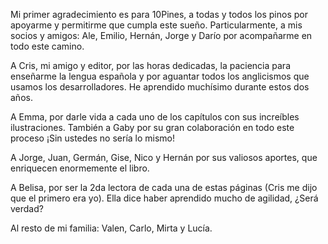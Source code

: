 Mi primer agradecimiento es para 10Pines, a todas y todos los pinos por apoyarme y permitirme que cumpla este sueño. Particularmente, a mis socios y amigos: Ale, Emilio, Hernán, Jorge y Darío por acompañarme en todo este camino.

A Cris, mi amigo y editor, por las horas dedicadas, la paciencia para enseñarme la lengua española y por aguantar todos los anglicismos que usamos los desarrolladores. He aprendido muchísimo durante estos dos años. 

A Emma, por darle vida a cada uno de los capítulos con sus increíbles ilustraciones. También a Gaby por su gran colaboración en todo este proceso ¡Sin ustedes no sería lo mismo!

A Jorge, Juan, Germán, Gise, Nico y Hernán por sus valiosos aportes, que enriquecen enormemente el libro. 

A Belisa, por ser la 2da lectora de cada una de estas páginas (Cris me dijo que el primero era yo). Ella dice haber aprendido mucho de agilidad, ¿Será verdad? 

Al resto de mi familia: Valen, Carlo, Mirta y Lucía.